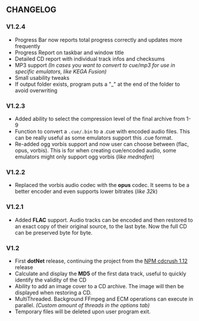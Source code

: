 ## CHANGELOG

### V1.2.4
- Progress Bar now reports total progress correctly and updates more frequently 
- Progress Report on taskbar and window title
- Detailed CD report with individual track infos and checksums
- MP3 support *(In cases you want to convert to cue/mp3 for use in specific emulators, like KEGA Fusion)*
- Small usability tweaks
- If output folder exists, program puts a "_" at the end of the folder to avoid overwriting

### V1.2.3
- Added ability to select the compression level of the final archive from 1-9
- Function to convert a `.cue/.bin` to a .cue with encoded audio files. This can be really useful as some emulators support this .cue format.
- Re-added ogg vorbis support and now user can choose between (flac, opus, vorbis). This is for when creating cue/encoded audio, some emulators might only support ogg vorbis (*like mednafen*)

### V1.2.2
- Replaced the vorbis audio codec with the **opus** codec. It seems to be a better encoder and even supports lower bitrates (*like 32k*)

### V1.2.1
- Added **FLAC** support. Audio tracks can be encoded and then restored to an exact copy of their original source, to the last byte. Now the full CD can be preserved byte for byte.

### V1.2
 - First **dotNet** release, continuing the project from the [NPM cdcrush 1.12](https://www.npmjs.com/package/cdcrush)  release
 - Calculate and display the **MD5** of the first data track, useful to quickly identify the validity of the CD
 - Ability to add an image cover to a CD archive. The image will then be displayed when restoring a CD.
 - MultiThreaded. Background FFmpeg and ECM operations can execute in parallel. *(Custom amount of threads in the options tab)*
 - Temporary files will be deleted upon user program exit.